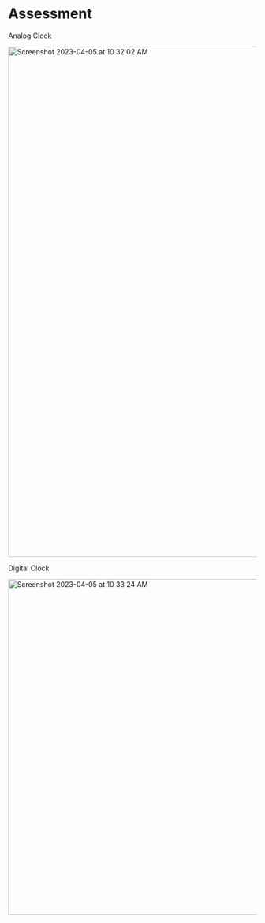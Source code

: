 # Assessment

Analog Clock

<img width="1035" alt="Screenshot 2023-04-05 at 10 32 02 AM" src="https://user-images.githubusercontent.com/37838049/230113325-e6cc23a6-5d30-4b35-9185-7834e39f1d9b.png">

Digital Clock

<img width="681" alt="Screenshot 2023-04-05 at 10 33 24 AM" src="https://user-images.githubusercontent.com/37838049/230113729-e88b8a4b-5d54-4379-805d-ddbae91693fc.png">
